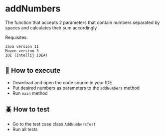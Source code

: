 # addNumbers
The function that accepts 2 parameters that contain numbers separated by spaces and calculates their sum accordingly

Requisites:

```
Java version 11
Maven version 3
IDE (Intellij IDEA)
```

## :floppy_disk: How to execute

- Download and open the code source in your IDE
- Put desired numbers as parameters to the ```addNumbers``` method
- Run ```main``` method

## :beetle: How to test

- Go to the test case class  ```AddNumbersTest```
- Run all tests
